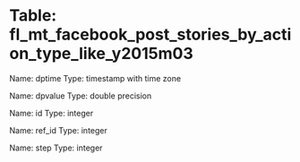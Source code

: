 Table: fl_mt_facebook_post_stories_by_action_type_like_y2015m03
===============================================================

Name: dptime
Type: timestamp with time zone

Name: dpvalue
Type: double precision

Name: id
Type: integer

Name: ref_id
Type: integer

Name: step
Type: integer

